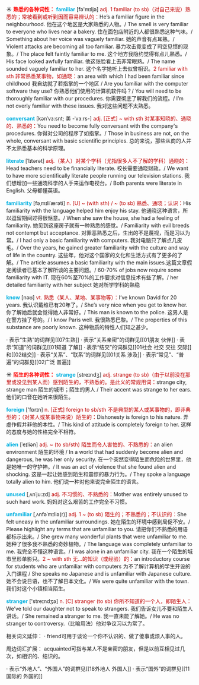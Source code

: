 ☀ <font color="red">**熟悉的各种词性：**</font>
<font color="sky blue">**familiar**</font> [fə'mɪljə] 
<font color="#c00000">adj. 1 familiar (to sb)（对自己来说）熟悉的；常被看到或听到因而容易辨认的：</font>He’s a familiar figure in the neighbourhood. 他在这个地区是大家熟悉的人物。/ The smell is very familiar to everyone who lives near a bakery. 住在面包店附近的人都很熟悉这种气味。/ Something about her voice was vaguely familiar. 她的声音有点耳熟。/ Violent attacks are becoming all too familiar. 暴力攻击竟变成了司空见惯的现象。/ The place felt faintly familiar to me. 这个地方我隐约觉得有点儿熟悉。/ His face looked awfully familiar. 他这张脸看上去非常眼熟。/ The name sounded vaguely familiar to her. 这个名字她听上去似曾相识。<font color="#c00000">2 familiar with sth 非常熟悉某事物，如通晓：</font>an area with which I had been familiar since childhood 我自幼就了若指掌的一个地区 / Are you familiar with the computer software they use? 你熟悉他们使用的计算机软件吗？/ You will need to be thoroughly familiar with our procedures. 你需要彻底了解我们的流程。/ I’m not overly familiar with these issues. 我对这些问题不太熟悉。
           
<font color="sky blue">**conversant**</font> [kənˈvɜ:snt; 美 -ˈvɜ:rs-]
<font color="#c00000">adj. [正式] ~ with sth 对某事知晓的、通晓的、熟悉的：</font>You need to become fully conversant with the company's procedures. 你得对公司的程序了如指掌。/ Those in business are not, on the whole, conversant with basic scientific principles. 总的来说，那些从商的人并不太熟悉基本的科学原理。

<font color="sky blue">**literate**</font> [ˈlɪtərət]
<font color="#c00000">adj.（某人）对某个学科（尤指很多人不了解的学科）通晓的：</font>Head teachers need to be financially literate. 校长需要通晓财政。/ We want to have more scientifically literate people running our television stations. 我们想增加一些通晓科学的人手来运作电视台。/ Both parents were literate in English. 父母都懂英语。

<font color="sky blue">**familiarity**</font> [fəˌmɪliˈærəti]
<font color="#c00000">n. [U] ~ (with sth) / ~ (to sb) 熟悉、通晓；认识：</font>His familiarity with the language helped him enjoy his stay. 他通晓这种语言，所以逗留期间过得很惬意。/ When she saw the house, she had a feeling of familiarity. 她见到这座房子就有一种熟悉的感觉。/ Familiarity with evil breeds not contempt but acceptance. 对罪恶熟悉之后，生出的不是蔑视，而是习以为常。/ I had only a basic familiarity with computers. 我对电脑只了解点几皮毛。/ Over the years, he gained greater familiarity with the culture and way of life in the country. 这些年，他对这个国家的文化和生活方式有了更多的了解。/ The article assumes a basic familiarity with the main issues.这篇文章假定阅读者已基本了解所谈的主要问题。/ 60-70% of jobs now require some familiarity with IT. 现在60%至70%的工作要求对信息技术有些了解。/ her detailed familiarity with her subject 她对所学学科的熟稳

<font color="sky blue">**know**</font> [nəʊ] 
<font color="#c00000">vt. 熟悉（某人、某地、某事物等）：</font>I’ve known David for 20 years. 我认识戴维已有20年了。/ She’s very nice when you get to know her. 你了解她后就会觉得她人非常好。/ This man is known to the police. 这男人是在警方挂了号的。/ I know Paris well. 我很熟悉巴黎。/ The properties of this substance are poorly known. 这种物质的特性人们知之甚少。

· 表示“生熟”的词群见[[07生熟]]
· 表示“关系亲密”的词群见[[01朋友 伙伴]]
· 表示“知道”的词群见[[01知道 了解]]
· 表示“结交”的词群见[[01社会 社交 交往 交际]]和[[02结交]]
· 表示“关系”、“联系”的词群见[[01关系 涉及]]
· 表示“常见”、“普遍”的词群见[[02广泛 普遍]]

☀ <font color="red">**陌生的各种词性：**</font>
<font color="sky blue">**strange**</font> [streɪndӡ] 
<font color="#c00000">adj. strange (to sb)（由于以前没在那里或没见到某人而）感到陌生的，不熟悉的。是此义的常规用词：</font>strange city, strange man 陌生的城市；陌生的男人 / Their accent was strange to her ears. 他们的口音在她听来很陌生。

<font color="sky blue">**foreign**</font> ['fɒrɪn] 
<font color="#c00000">n. [正式] foreign to sb/sth 不是典型的某人或某事物的，即非典型的；（对某人或某事物来说）陌生的：</font>Dishonesty is foreign to his nature. 弄虚作假并非他的本性。/ This kind of attitude is completely foreign to her. 这样的态度与她的性格完全不相符。
           
<font color="sky blue">**alien**</font> [ˈeɪliən]
<font color="#c00000">adj. ~ (to sb/sth) 陌生而令人害怕的、不熟悉的：</font>an alien environment 陌生的环境 / In a world that had suddenly become alien and dangerous, he was her only security. 在一个突然变得陌生而危险的世界里，他是她唯一的守护神。/ It was an act of violence that she found alien and shocking. 这是一起让她感到陌生和震惊的暴力行为。/ They spoke a language totally alien to him. 他们说一种对他来说完全陌生的语言。
           
<font color="sky blue">**unused**</font> [ˌʌnˈju:zd]
<font color="#c00000">adj. 不习惯的、不熟悉的：</font>Mother was entirely unused to such hard work. 妈妈对这么艰苦的工作完全不习惯。
           
<font color="sky blue">**unfamiliar**</font> [ˌʌnfəˈmɪliə(r)]
<font color="#c00000">adj. 1 ~ (to sb) 陌生的；不熟悉的；不认识的：</font>She felt uneasy in the unfamiliar surroundings. 她在陌生的环境中感到局促不安。/ Please highlight any terms that are unfamiliar to you. 请把你们不熟悉的用语都标示出来。/ She grew many wonderful plants that were unfamiliar to me. 她种了很多我不熟悉的奇妙植物。/ The language was completely unfamiliar to me. 我完全不懂这种语言。/ I was alone in an unfamiliar city. 我在一个陌生的城市里形单影只。<font color="#c00000">2 ~ with sth 无…的知识（或经验）的：</font>an introductory course for students who are unfamiliar with computers 为不了解计算机的学生开设的入门课程 / She speaks no Japanese and is unfamiliar with Japanese culture. 她不会说日语，也不了解日本文化。/ We were quite unfamiliar with the town. 我们对这个小镇相当陌生。

<font color="sky blue">**stranger**</font> ['streɪndӡə] 
<font color="#c00000">n. [C] stranger (to sb) 你所不知道的一个人，即陌生人：</font>We’ve told our daughter not to speak to strangers. 我们告诉女儿不要和陌生人讲话。/ She remained a stranger to me. 我一直未能了解她。/ He was no stranger to controversy.（比喻用法）他对争议习以为常了。

相关词义延伸：
· friend可用于谈论一个你不认识的、做了傻事或烦人事的人。

周边词汇扩展：
acquainted可指与某人不是亲密的朋友，但是以前互相见过几次，如相识的、结识的。

· 表示“外地人”、“外国人”的词群见[[18外地人 外国人]]
· 表示“国外”的词群见[[11国际的 外国的]]
